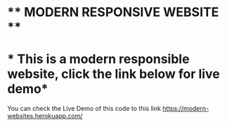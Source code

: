 # ** MODERN RESPONSIVE WEBSITE **

# * This is a modern responsible website, click the link below for live demo*

You can check the Live Demo of this code to this link https://modern-websites.herokuapp.com/
